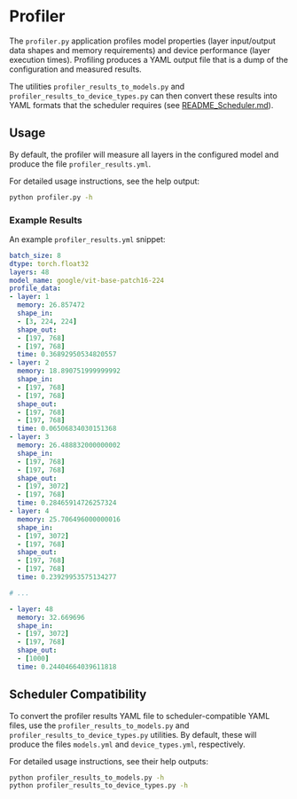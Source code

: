 # Profiler

The `profiler.py` application profiles model properties (layer input/output data shapes and memory requirements) and device performance (layer execution times).
Profiling produces a YAML output file that is a dump of the configuration and measured results.

The utilities `profiler_results_to_models.py` and `profiler_results_to_device_types.py` can then convert these results into YAML formats that the scheduler requires (see [README_Scheduler.md](README_Scheduler.md)).


## Usage

By default, the profiler will measure all layers in the configured model and produce the file `profiler_results.yml`.

For detailed usage instructions, see the help output:

```sh
python profiler.py -h
```


### Example Results

An example `profiler_results.yml` snippet:

```YAML
batch_size: 8
dtype: torch.float32
layers: 48
model_name: google/vit-base-patch16-224
profile_data:
- layer: 1
  memory: 26.857472
  shape_in:
  - [3, 224, 224]
  shape_out:
  - [197, 768]
  - [197, 768]
  time: 0.36892950534820557
- layer: 2
  memory: 18.890751999999992
  shape_in:
  - [197, 768]
  - [197, 768]
  shape_out:
  - [197, 768]
  - [197, 768]
  time: 0.06506834030151368
- layer: 3
  memory: 26.488832000000002
  shape_in:
  - [197, 768]
  - [197, 768]
  shape_out:
  - [197, 3072]
  - [197, 768]
  time: 0.28465914726257324
- layer: 4
  memory: 25.706496000000016
  shape_in:
  - [197, 3072]
  - [197, 768]
  shape_out:
  - [197, 768]
  - [197, 768]
  time: 0.23929953575134277

# ...

- layer: 48
  memory: 32.669696
  shape_in:
  - [197, 3072]
  - [197, 768]
  shape_out:
  - [1000]
  time: 0.24404664039611818
```


## Scheduler Compatibility

To convert the profiler results YAML file to scheduler-compatible YAML files, use the `profiler_results_to_models.py` and `profiler_results_to_device_types.py` utilities.
By default, these will produce the files `models.yml` and `device_types.yml`, respectively.

For detailed usage instructions, see their help outputs:

```sh
python profiler_results_to_models.py -h
python profiler_results_to_device_types.py -h
```
